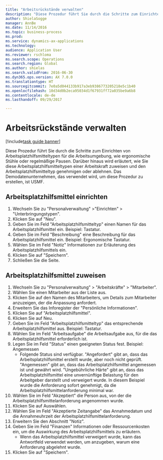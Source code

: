 ```yaml
--- 
title: "Arbeitsrückstände verwalten"
description: "Diese Prozedur führt Sie durch die Schritte zum Einrichten von Arbeitsplatzhilfsmitteltypen für die Arbeitsumgebung, wie ergonomische Stühle oder regelmäßige Pausen."
author: ShielaSogge
manager: AnnBe
ms.date: 11/14/2016
ms.topic: business-process
ms.prod: 
ms.service: dynamics-ax-applications
ms.technology: 
audience: Application User
ms.reviewer: rschloma
ms.search.scope: Operations
ms.search.region: Global
ms.author: shielas
ms.search.validFrom: 2016-06-30
ms.dyn365.ops.version: AX 7.0.0
ms.translationtype: HT
ms.sourcegitcommit: 7e0a5d044133b917a3eb9386773205218e5c1b40
ms.openlocfilehash: 10d34d0b2eca95034d1f67931ff72a035be9a6b8
ms.contentlocale: de-de
ms.lasthandoff: 09/29/2017

---
```

# <a name="manage-worker-accommodations"></a>Arbeitsrückstände verwalten

[!include[task guide banner](../../../includes/task-guide-banner.md)]

Diese Prozedur führt Sie durch die Schritte zum Einrichten von Arbeitsplatzhilfsmitteltypen für die Arbeitsumgebung, wie ergonomische Stühle oder regelmäßige Pausen. Darüber hinaus wird erläutert, wie Sie diese Arbeitsplatzhilfsmitteltypen einer Arbeitskraft zuweisen und den Arbeitsplatzhilfsmitteltyp genehmigen oder ablehnen. Das Demodatenunternehmen, das verwendet wird, um diese Prozedur zu erstellen, ist USMF.


## <a name="setup-accommodations"></a>Arbeitsplatzhilfsmittel einrichten
1. Wechseln Sie zu "Personalverwaltung" >"Einrichten" > "Unterbringungstypen".
2. Klicken Sie auf "Neu".
3. Geben Sie im Feld "Arbeitsplatzhilfsmitteltyp" einen Namen für das Arbeitsplatzhilfsmittel ein. Beispiel: Tastatur.
4. Geben Sie im Feld "Beschreibung" eine Beschreibung für das Arbeitsplatzhilfsmittel ein. Beispiel: Ergonomische Tastatur.
5. Wählen Sie im Feld "Notiz" Informationen zur Erläuterung des Arbeitsplatzhilfsmittels ein.
6. Klicken Sie auf "Speichern".
7. Schließen Sie die Seite.

## <a name="assign-accommodations"></a>Arbeitsplatzhilfsmittel zuweisen
1. Wechseln Sie zu "Personalverwaltung" > "Arbeitskräfte" > "Mitarbeiter".
2. Wählen Sie einen Mitarbeiter aus der Liste aus.
3. Klicken Sie auf den Namen des Mitarbeiters, um Details zum Mitarbeiter anzuzeigen, der die Anpassung anfordert.
4. Erweitern Sie das Inforegister der "Persönliche Informationen".
5. Klicken Sie auf "Arbeitsplatzhilfsmittel".
6. Klicken Sie auf Neu.
7. Geben Sie im Feld "Arbeitsplatzhilfsmitteltyp" das entsprechende Arbeitsplatzhilfsmittel aus. Beispiel: Tastatur.
8. Wählen Sie im Feld "Arbeitsaufgabe" die Arbeitsaufgabe aus, für die das Arbeitsplatzhilfsmittel erforderlich ist.
9. Legen Sie im Feld "Status" einen geeigneten Status fest. Beispiel: Angemessen
    * Folgende Status sind verfügbar. "Angefordert" gibt an, dass das Arbeitsplatzhilfsmittel erstellt wurde, aber noch nicht geprüft. "Angemessen" gibt an, dass das Arbeitsplatzhilfsmittel angemessen ist und gewährt wird. "Ungebührliche Härte" gibt an, dass das Arbeitsplatzhilfsmittel eine unvernünftige Belastung für den Arbeitgeber darstellt und verweigert wurde. In diesem Beispiel wurde die Anforderung sofort genehmigt, da die Arbeitsplatzhilfsmittelanforderung minimal war.  
10. Wählen Sie im Feld "Akzeptiert" die Person aus, von der die Arbeitsplatzhilfsmittelanforderung angenommen wurde.
11. Klicken Sie auf Auswählen.
12. Wählen Sie im Feld "Akzeptierte Zeitangabe" das Annahmedatum und die Annahmeuhrzeit der Arbeitsplatzhilfsmittelanforderung.
13. Erweitern Sie den Abschnitt "Notiz".
14. Geben Sie im Feld "Finanzen" Informationen oder Ressourcenkosten ein, um die Auswirkung des Arbeitsplatzhilfsmittels zu erläutern.
    * Wenn das Arbeitsplatzhilfsmittel verweigert wurde, kann das Antwortfeld verwendet werden, um anzugeben, warum eine Anforderung abgelehnt wurde.  
15. Klicken Sie auf "Speichern".


